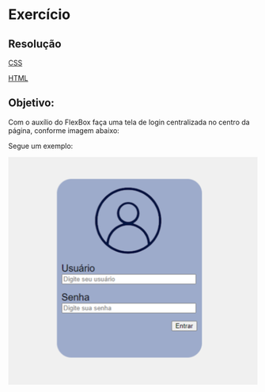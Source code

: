 # Exercício

## Resolução

[CSS](https://github.com/thaisconto/Curso-ADS/blob/main/JavaScript_Web/Listas/Lista7/exercicio.css)

[HTML](https://github.com/thaisconto/Curso-ADS/blob/main/JavaScript_Web/Listas/Lista7/exercicio.html)

## Objetivo:
Com o auxílio do FlexBox faça uma tela de login centralizada no centro da página, conforme imagem abaixo:


Segue um exemplo:

<img src = print1.png>

